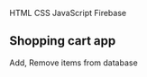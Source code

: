 HTML
CSS
JavaScript
Firebase

Shopping cart app 
------------------
Add, Remove items from database
